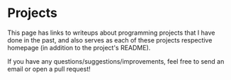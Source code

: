 # Projects

This page has links to writeups about programming projects that I have done in
the past, and also serves as each of these projects respective homepage
(in addition to the project's README).

If you have any questions/suggestions/improvements, feel free to send an
email or open a pull request!

